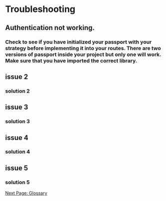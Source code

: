 # Troubleshooting

<!-- Min of 5 things that could go wrong and their solutions -->
## Authentication not working.

### Check to see if you have initialized your passport with your strategy before implementing it into your routes. There are two versions of passport inside your project but only one will work. Make sure that you have imported the correct library.

## issue 2

### solution 2

## issue 3

### solution 3

## issue 4

### solution 4

## issue 5

### solution 5

[Next Page: Glossary](/glossary)
